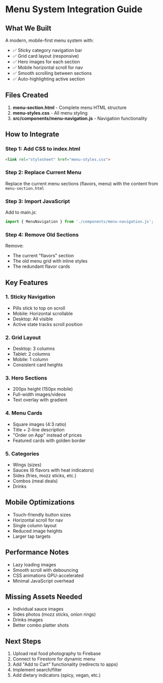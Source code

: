 # Menu System Integration Guide

## What We Built

A modern, mobile-first menu system with:
- ✅ Sticky category navigation bar
- ✅ Grid card layout (responsive)
- ✅ Hero images for each section
- ✅ Mobile horizontal scroll for nav
- ✅ Smooth scrolling between sections
- ✅ Auto-highlighting active section

## Files Created

1. **menu-section.html** - Complete menu HTML structure
2. **menu-styles.css** - All menu styling
3. **src/components/menu-navigation.js** - Navigation functionality

## How to Integrate

### Step 1: Add CSS to index.html
```html
<link rel="stylesheet" href="menu-styles.css">
```

### Step 2: Replace Current Menu
Replace the current menu sections (flavors, menu) with the content from `menu-section.html`

### Step 3: Import JavaScript
Add to main.js:
```javascript
import { MenuNavigation } from './components/menu-navigation.js';
```

### Step 4: Remove Old Sections
Remove:
- The current "flavors" section
- The old menu grid with inline styles
- The redundant flavor cards

## Key Features

### 1. Sticky Navigation
- Pills stick to top on scroll
- Mobile: Horizontal scrollable
- Desktop: All visible
- Active state tracks scroll position

### 2. Grid Layout
- Desktop: 3 columns
- Tablet: 2 columns
- Mobile: 1 column
- Consistent card heights

### 3. Hero Sections
- 200px height (150px mobile)
- Full-width images/videos
- Text overlay with gradient

### 4. Menu Cards
- Square images (4:3 ratio)
- Title + 2-line description
- "Order on App" instead of prices
- Featured cards with golden border

### 5. Categories
- Wings (sizes)
- Sauces (6 flavors with heat indicators)
- Sides (fries, mozz sticks, etc.)
- Combos (meal deals)
- Drinks

## Mobile Optimizations
- Touch-friendly button sizes
- Horizontal scroll for nav
- Single column layout
- Reduced image heights
- Larger tap targets

## Performance Notes
- Lazy loading images
- Smooth scroll with debouncing
- CSS animations GPU-accelerated
- Minimal JavaScript overhead

## Missing Assets Needed
- Individual sauce images
- Sides photos (mozz sticks, onion rings)
- Drinks images
- Better combo platter shots

## Next Steps
1. Upload real food photography to Firebase
2. Connect to Firestore for dynamic menu
3. Add "Add to Cart" functionality (redirects to apps)
4. Implement search/filter
5. Add dietary indicators (spicy, vegan, etc.)